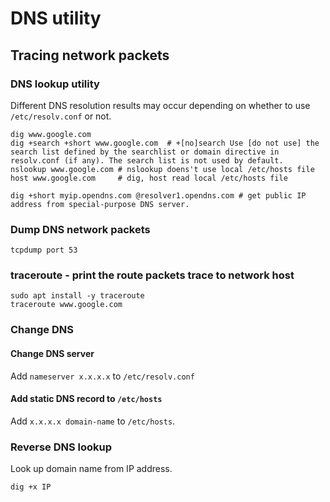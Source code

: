 # DNS utility

## Tracing network packets

### DNS lookup utility

Different DNS resolution results may occur depending on whether to use `/etc/resolv.conf` or not.

	dig www.google.com
	dig +search +short www.google.com  # +[no]search Use [do not use] the search list defined by the searchlist or domain directive in resolv.conf (if any). The search list is not used by default.
	nslookup www.google.com # nslookup doens't use local /etc/hosts file
	host www.google.com     # dig, host read local /etc/hosts file

	dig +short myip.opendns.com @resolver1.opendns.com # get public IP address from special-purpose DNS server.

### Dump DNS network packets

	tcpdump port 53

### traceroute - print the route packets trace to network host

	sudo apt install -y traceroute
	traceroute www.google.com

### Change DNS

#### Change DNS server
Add `nameserver x.x.x.x` to `/etc/resolv.conf`

#### Add static DNS record to `/etc/hosts`

Add `x.x.x.x domain-name` to `/etc/hosts`.

### Reverse DNS lookup

Look up domain name from IP address.

    dig +x IP
